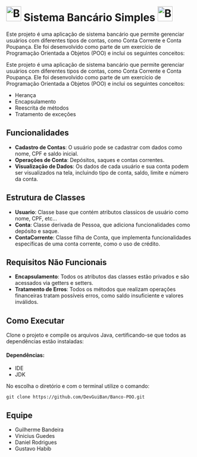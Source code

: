 # <img src="https://cdn.icon-icons.com/icons2/2601/PNG/512/piggy_bank_icon_155904.png" alt="Banco Logo" width="40" height="40"> Sistema Bancário Simples <img src="https://cdn.icon-icons.com/icons2/2601/PNG/512/piggy_bank_icon_155904.png" alt="Banco Logo" width="40" height="40">

Este projeto é uma aplicação de sistema bancário que permite gerenciar usuários com diferentes tipos de contas, como Conta Corrente e Conta Poupança. Ele foi desenvolvido como parte de um exercício de Programação Orientada a Objetos (POO) e inclui os seguintes conceitos:


Este projeto é uma aplicação de sistema bancário que permite gerenciar usuários com diferentes tipos de contas, como Conta Corrente e Conta Poupança. Ele foi desenvolvido como parte de um exercício de Programação Orientada a Objetos (POO) e inclui os seguintes conceitos:

- Herança
- Encapsulamento
- Reescrita de métodos
- Tratamento de exceções

## Funcionalidades

- **Cadastro de Contas**: O usuário pode se cadastrar com dados como nome, CPF e saldo inicial.
- **Operações de Conta**: Depósitos, saques e contas correntes.
- **Visualização de Dados**: Os dados de cada usuário e sua conta podem ser visualizados na tela, incluindo tipo de conta, saldo, limite e número da conta.

## Estrutura de Classes

- **Usuario**: Classe base que contém atributos classicos de usuário como nome, CPF, etc...
- **Conta**: Classe derivada de Pessoa, que adiciona funcionalidades como depósito e saque.
- **ContaCorrente**: Classe filha de Conta, que implementa funcionalidades específicas de uma conta corrente, como o uso de crédito.

## Requisitos Não Funcionais

- **Encapsulamento**: Todos os atributos das classes estão privados e são acessados via getters e setters.
- **Tratamento de Erros**: Todos os métodos que realizam operações financeiras tratam possíveis erros, como saldo insuficiente e valores inválidos.

## Como Executar

Clone o projeto e compile os arquivos Java, certificando-se que todos as dependências estão instaladas:

#### Dependências:
- IDE
- JDK

No escolha o diretório e com o terminal utilize o comando:
```
git clone https://github.com/DevGuiBan/Banco-POO.git
```

## Equipe

- Guilherme Bandeira
- Vinicius Guedes
- Daniel Rodrigues
- Gustavo Habib
